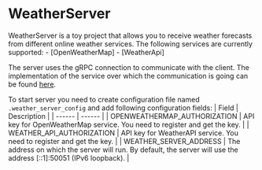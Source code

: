 # WeatherServer

WeatherServer is a toy project that allows you to receive weather forecasts from different online weather services. The following services are currently supported:
    - [OpenWeatherMap]
    - [WeatherApi]
    
The server uses the gRPC connection to communicate with the client. The implementation of the service over which the communication is going can be found [here](https://github.com/VladyslavYareschenko/weather_service_rpc).
    
To start server you need to create configuration file named `.weather_server_config` and add following configuration fields:
| Field | Description |
| ------ | ------ |
| OPENWEATHERMAP_AUTHORIZATION | API key for OpenWeatherMap service. You need to register and get the key. |
| WEATHER_API_AUTHORIZATION | API key for WeatherAPI service. You need to register and get the key. |
| WEATHER_SERVER_ADDRESS | The address on which the server will run. By default, the server will use the address [::1]:50051 (IPv6 loopback). |